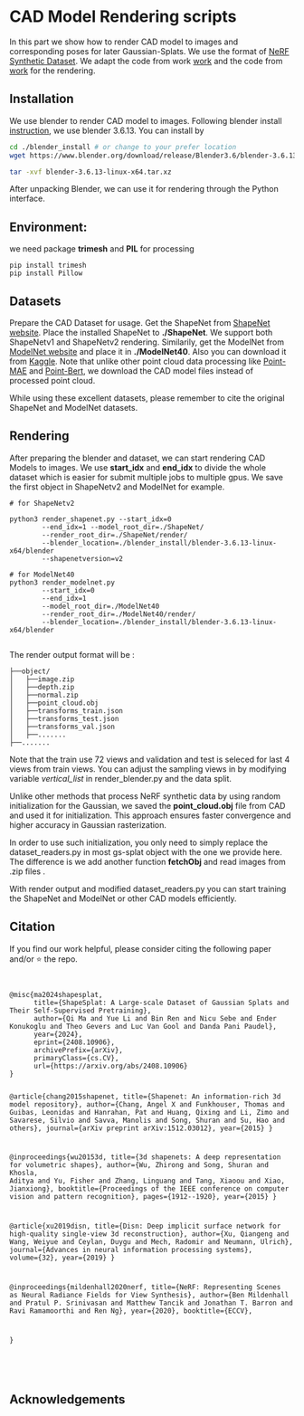 # CAD Model Rendering scripts
In this part we show how to render CAD model to images and corresponding poses for later Gaussian-Splats. We use the format of [NeRF Synthetic Dataset](https://github.com/bmild/nerf). We adapt the code from work [work](https://github.com/bmild/nerf) and the code from [work](https://github.com/Xharlie/ShapenetRender_more_variation) for the rendering.

## Installation
We use blender to render CAD model to images. Following blender install [instruction](https://www.blender.org/download/lts/3-6/), we use blender 3.6.13. You can install by
```sh
cd ./blender_install # or change to your prefer location
wget https://www.blender.org/download/release/Blender3.6/blender-3.6.13-linux-x64.tar.xz

tar -xvf blender-3.6.13-linux-x64.tar.xz
```
After unpacking Blender, we can use it for rendering through the Python interface.

## Environment:
we need package **trimesh** and **PIL** for processing
```
pip install trimesh
pip install Pillow
```


## Datasets
Prepare the CAD Dataset for usage. Get the ShapeNet from [ShapeNet website](https://shapenet.org/). Place the installed ShapeNet to **./ShapeNet**. We support both ShapeNetv1 and ShapeNetv2 rendering.
Similarily, get the ModelNet from [ModelNet website](https://modelnet.cs.princeton.edu/#) and place it in **./ModelNet40**. Also you can download it from [Kaggle](https://www.kaggle.com/datasets/balraj98/modelnet40-princeton-3d-object-dataset/data).
Note that unlike other point cloud data processing like [Point-MAE](https://github.com/Pang-Yatian/Point-MAE/blob/main/DATASET.md) and [Point-Bert](https://github.com/Julie-tang00/Point-BERT/blob/49e2c7407d351ce8fe65764bbddd5d9c0e0a4c52/DATASET.md), we download the CAD model files instead of processed point cloud.

While using these excellent datasets, please remember to cite the original ShapeNet and ModelNet datasets.


## Rendering
After preparing the blender and dataset, we can start rendering CAD Models to images. We use **start_idx** and **end_idx** to divide the whole dataset which is easier for submit multiple jobs to multiple gpus. We save the first object in ShapeNetv2 and ModelNet for example.

```
# for ShapeNetv2

python3 render_shapenet.py --start_idx=0 
        --end_idx=1 --model_root_dir=./ShapeNet/ 
        --render_root_dir=./ShapeNet/render/ 
        --blender_location=./blender_install/blender-3.6.13-linux-x64/blender 
        --shapenetversion=v2

# for ModelNet40
python3 render_modelnet.py 
        --start_idx=0 
        --end_idx=1 
        --model_root_dir=./ModelNet40 
        --render_root_dir=./ModelNet40/render/ 
        --blender_location=./blender_install/blender-3.6.13-linux-x64/blender


```

The render output format will be :
```
├──object/
│   ├──image.zip
│   ├──depth.zip
│   ├──normal.zip
│   ├──point_cloud.obj
│   ├──transforms_train.json
│   ├──transforms_test.json
│   ├──transforms_val.json
│   ├──.......
├──.......
```

Note that the train use 72 views and validation and test is seleced for last 4 views from train views. You can adjust the sampling views in by modifying variable *vertical_list* in render_blender.py and the data split.

Unlike other methods that process NeRF synthetic data by using random initialization for the Gaussian, we saved the **point_cloud.obj** file from CAD and used it for initialization. This approach ensures faster convergence and higher accuracy in Gaussian rasterization.

In order to use such initialization, you only need to simply replace the dataset_readers.py in most gs-splat object with the one we provide here. The difference is we add another function **fetchObj** and read images from .zip files .

With render output and modified dataset_readers.py you can start training the ShapeNet and ModelNet or other CAD models efficiently.




## Citation

If you find our work helpful, please consider citing the following paper and/or ⭐ the repo.
<div style="max-width: 1200px; overflow-x: auto;">
<pre>
<code>
@misc{ma2024shapesplat,
      title={ShapeSplat: A Large-scale Dataset of Gaussian Splats and Their Self-Supervised Pretraining}, 
      author={Qi Ma and Yue Li and Bin Ren and Nicu Sebe and Ender Konukoglu and Theo Gevers and Luc Van Gool and Danda Pani Paudel},
      year={2024},
      eprint={2408.10906},
      archivePrefix={arXiv},
      primaryClass={cs.CV},
      url={https://arxiv.org/abs/2408.10906}
}


@article{chang2015shapenet,
  title={Shapenet: An information-rich 3d model repository},
  author={Chang, Angel X and Funkhouser, Thomas and Guibas, Leonidas and Hanrahan, Pat and Huang, Qixing and Li, Zimo and Savarese, Silvio and Savva, Manolis and Song, Shuran and Su, Hao and others},
  journal={arXiv preprint arXiv:1512.03012},
  year={2015}
}


@inproceedings{wu20153d,
  title={3d shapenets: A deep representation for volumetric shapes},
  author={Wu, Zhirong and Song, Shuran and Khosla, Aditya and Yu, Fisher and Zhang, Linguang and Tang, Xiaoou and Xiao, Jianxiong},
  booktitle={Proceedings of the IEEE conference on computer vision and pattern recognition},
  pages={1912--1920},
  year={2015}
}


@article{xu2019disn,
  title={Disn: Deep implicit surface network for high-quality single-view 3d reconstruction},
  author={Xu, Qiangeng and Wang, Weiyue and Ceylan, Duygu and Mech, Radomir and Neumann, Ulrich},
  journal={Advances in neural information processing systems},
  volume={32},
  year={2019}
}


@inproceedings{mildenhall2020nerf,
 title={NeRF: Representing Scenes as Neural Radiance Fields for View Synthesis},
 author={Ben Mildenhall and Pratul P. Srinivasan and Matthew Tancik and Jonathan T. Barron and Ravi Ramamoorthi and Ren Ng},
 year={2020},
 booktitle={ECCV},

 
}


</code>
</pre>
</div>

## Acknowledgements


